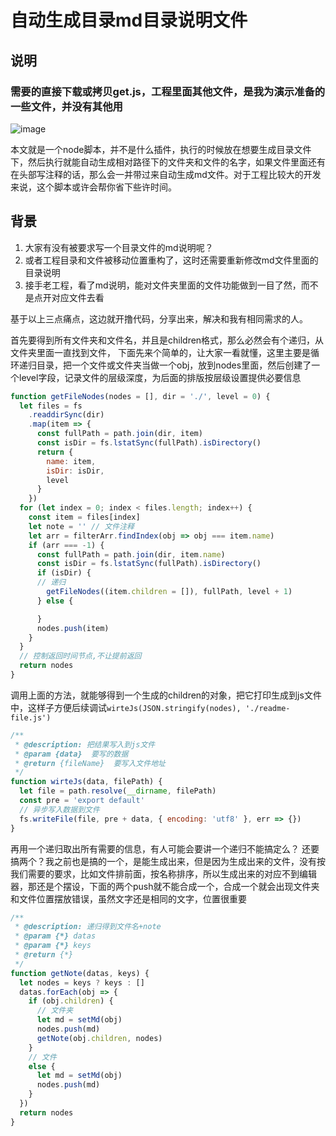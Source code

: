 # 自动生成目录md目录说明文件


## 说明

### 需要的直接下载或拷贝get.js，工程里面其他文件，是我为演示准备的一些文件，并没有其他用

![image](https://github.com/majun2232/auto-generate-md/blob/master/md.png)


本文就是一个node脚本，并不是什么插件，执行的时候放在想要生成目录文件下，然后执行就能自动生成相对路径下的文件夹和文件的名字，如果文件里面还有在头部写注释的话，那么会一并带过来自动生成md文件。对于工程比较大的开发来说，这个脚本或许会帮你省下些许时间。
## 背景
1. 大家有没有被要求写一个目录文件的md说明呢？
2. 或者工程目录和文件被移动位置重构了，这时还需要重新修改md文件里面的目录说明
3. 接手老工程，看了md说明，能对文件夹里面的文件功能做到一目了然，而不是点开对应文件去看

基于以上三点痛点，这边就开撸代码，分享出来，解决和我有相同需求的人。

首先要得到所有文件夹和文件名，并且是children格式，那么必然会有个递归，从文件夹里面一直找到文件，
下面先来个简单的，让大家一看就懂，这里主要是循环递归目录，把一个文件或文件夹当做一个obj，放到nodes里面，然后创建了一个level字段，记录文件的层级深度，为后面的排版按层级设置提供必要信息

```js
function getFileNodes(nodes = [], dir = './', level = 0) {
  let files = fs
    .readdirSync(dir)
    .map(item => {
      const fullPath = path.join(dir, item)
      const isDir = fs.lstatSync(fullPath).isDirectory()
      return {
        name: item,
        isDir: isDir,
        level
      }
    })
  for (let index = 0; index < files.length; index++) {
    const item = files[index]
    let note = '' // 文件注释
    let arr = filterArr.findIndex(obj => obj === item.name)
    if (arr === -1) {
      const fullPath = path.join(dir, item.name)
      const isDir = fs.lstatSync(fullPath).isDirectory()
      if (isDir) {
      // 递归
        getFileNodes((item.children = []), fullPath, level + 1)
      } else {

      }
      nodes.push(item)
    }
  }
  // 控制返回时间节点,不让提前返回
  return nodes
}
```
调用上面的方法，就能够得到一个生成的children的对象，把它打印生成到js文件中，这样子方便后续调试`wirteJs(JSON.stringify(nodes), './readme-file.js')`

```js
/**
 * @description: 把结果写入到js文件
 * @param {data}  要写的数据
 * @return {fileName}  要写入文件地址
 */
function wirteJs(data, filePath) {
  let file = path.resolve(__dirname, filePath)
  const pre = 'export default'
  // 异步写入数据到文件
  fs.writeFile(file, pre + data, { encoding: 'utf8' }, err => {})
}
```
再用一个递归取出所有需要的信息，有人可能会要讲一个递归不能搞定么？ 还要搞两个？我之前也是搞的一个，是能生成出来，但是因为生成出来的文件，没有按我们需要的要求，比如文件排前面，按名称排序，所以生成出来的对应不到编辑器，那还是个摆设，下面的两个push就不能合成一个，合成一个就会出现文件夹和文件位置摆放错误，虽然文字还是相同的文字，位置很重要

```js
/**
 * @description: 递归得到文件名+note
 * @param {*} datas
 * @param {*} keys
 * @return {*}
 */
function getNote(datas, keys) {
  let nodes = keys ? keys : []
  datas.forEach(obj => {
    if (obj.children) {
      // 文件夹
      let md = setMd(obj)
      nodes.push(md)
      getNote(obj.children, nodes)
    }
    // 文件
    else {
      let md = setMd(obj)
      nodes.push(md)
    }
  })
  return nodes
}

